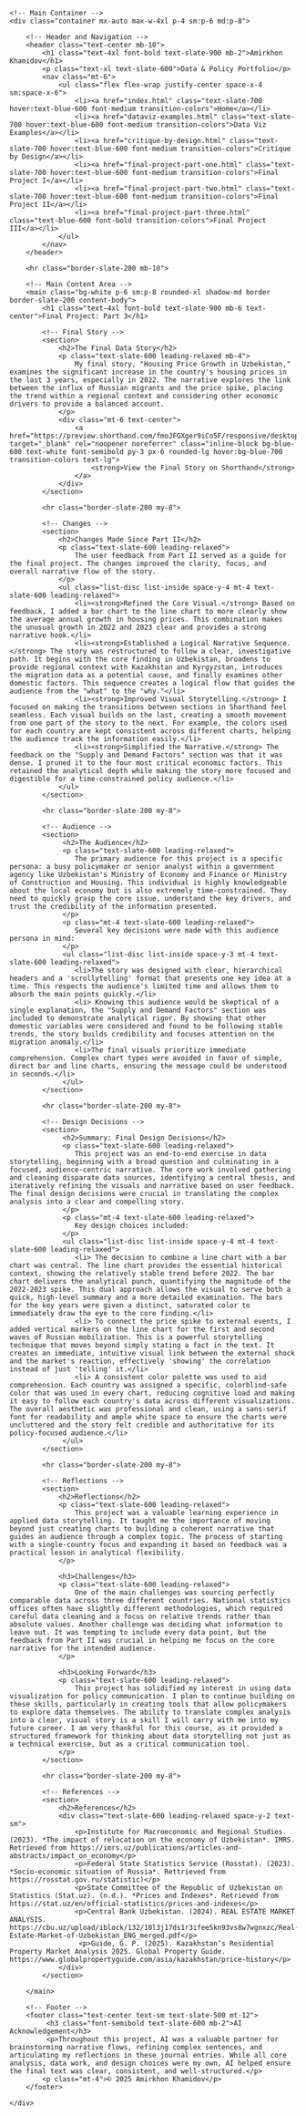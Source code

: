 
<html lang="en">
<head>
    <meta charset="UTF-8">
    <meta name="viewport" content="width=device-width, initial-scale=1.0">
    <title>Final Project III | Amirkhon Khamidov's Portfolio</title>
    <script src="https://cdn.tailwindcss.com"></script>
    <link rel="preconnect" href="https://fonts.googleapis.com">
    <link rel="preconnect" href="https://fonts.gstatic.com" crossorigin>
    <link href="https://fonts.googleapis.com/css2?family=Inter:wght@400;500;700&display=swap" rel="stylesheet">
    <style>
        body {
            font-family: 'Inter', sans-serif;
        }
        .content-body h2 {
            font-size: 1.875rem; /* 3xl */
            font-weight: 700;
            color: #1e2b3b; /* slate-900 */
            margin-bottom: 1.5rem; /* mb-6 */
            margin-top: 2.5rem; /* mt-10 */
        }
        .content-body h3 {
            font-size: 1.5rem; /* 2xl */
            font-weight: 700;
            color: #1e2b3b; /* slate-900 */
            margin-bottom: 1rem; /* mb-4 */
            margin-top: 2rem; /* mt-8 */
        }
        .content-body blockquote {
            border-left: 4px solid #cbd5e1; /* slate-300 */
            padding-left: 1rem;
            margin: 1.5rem 0;
            color: #475569; /* slate-600 */
            font-style: italic;
        }
    </style>
</head>
<body class="bg-slate-50 text-slate-800">

    <!-- Main Container -->
    <div class="container mx-auto max-w-4xl p-4 sm:p-6 md:p-8">

        <!-- Header and Navigation -->
        <header class="text-center mb-10">
            <h1 class="text-4xl font-bold text-slate-900 mb-2">Amirkhon Khamidov</h1>
            <p class="text-xl text-slate-600">Data & Policy Portfolio</p>
            <nav class="mt-6">
                <ul class="flex flex-wrap justify-center space-x-4 sm:space-x-6">
                    <li><a href="index.html" class="text-slate-700 hover:text-blue-600 font-medium transition-colors">Home</a></li>
                    <li><a href="dataviz-examples.html" class="text-slate-700 hover:text-blue-600 font-medium transition-colors">Data Viz Examples</a></li>
                    <li><a href="critique-by-design.html" class="text-slate-700 hover:text-blue-600 font-medium transition-colors">Critique by Design</a></li>
                    <li><a href="final-project-part-one.html" class="text-slate-700 hover:text-blue-600 font-medium transition-colors">Final Project I</a></li>
                    <li><a href="final-project-part-two.html" class="text-slate-700 hover:text-blue-600 font-medium transition-colors">Final Project II</a></li>
                    <li><a href="final-project-part-three.html" class="text-blue-600 font-bold transition-colors">Final Project III</a></li>
                </ul>
            </nav>
        </header>

        <hr class="border-slate-200 mb-10">

        <!-- Main Content Area -->
        <main class="bg-white p-6 sm:p-8 rounded-xl shadow-md border border-slate-200 content-body">
            <h1 class="text-4xl font-bold text-slate-900 mb-6 text-center">Final Project: Part 3</h1>
            
            <!-- Final Story -->
            <section>
                <h2>The Final Data Story</h2>
                <p class="text-slate-600 leading-relaxed mb-4">
                    My final story, "Housing Price Growth in Uzbekistan," examines the significant increase in the country's housing prices in the last 3 years, especially in 2022. The narrative explores the link between the influx of Russian migrants and the price spike, placing the trend within a regional context and considering other economic drivers to provide a balanced account.
                </p>
                <div class="mt-6 text-center">
                    <a href="https://preview.shorthand.com/fmoJFGXger9iCo5F/responsive/desktop" target="_blank" rel="noopener noreferrer" class="inline-block bg-blue-600 text-white font-semibold py-3 px-6 rounded-lg hover:bg-blue-700 transition-colors text-lg">
                        <strong>View the Final Story on Shorthand</strong>
                    </a>
                </div>
            </section>
            
            <hr class="border-slate-200 my-8">

            <!-- Changes -->
            <section>
                <h2>Changes Made Since Part II</h2>
                <p class="text-slate-600 leading-relaxed">
                    The user feedback from Part II served as a guide for the final project. The changes improved the clarity, focus, and overall narrative flow of the story.
                </p>
                <ul class="list-disc list-inside space-y-4 mt-4 text-slate-600 leading-relaxed">
                    <li><strong>Refined the Core Visual.</strong> Based on feedback, I added a bar chart to the line chart to more clearly show the average annual growth in housing prices. This combination makes the unusual growth in 2022 and 2023 clear and provides a strong narrative hook.</li>
                    <li><strong>Established a Logical Narrative Sequence.</strong> The story was restructured to follow a clear, investigative path. It begins with the core finding in Uzbekistan, broadens to provide regional context with Kazakhstan and Kyrgyzstan, introduces the migration data as a potential cause, and finally examines other domestic factors. This sequence creates a logical flow that guides the audience from the "what" to the "why."</li>
                    <li><strong>Improved Visual Storytelling.</strong> I focused on making the transitions between sections in Shorthand feel seamless. Each visual builds on the last, creating a smooth movement from one part of the story to the next. For example, the colors used for each country are kept consistent across different charts, helping the audience track the information easily.</li>
                    <li><strong>Simplified the Narrative.</strong> The feedback on the "Supply and Demand Factors" section was that it was dense. I pruned it to the four most critical economic factors. This retained the analytical depth while making the story more focused and digestible for a time-constrained policy audience.</li>
                </ul>
            </section>

            <hr class="border-slate-200 my-8">

            <!-- Audience -->
            <section>
                 <h2>The Audience</h2>
                 <p class="text-slate-600 leading-relaxed">
                    The primary audience for this project is a specific persona: a busy policymaker or senior analyst within a government agency like Uzbekistan's Ministry of Economy and Finance or Ministry of Construction and Housing. This individual is highly knowledgeable about the local economy but is also extremely time-constrained. They need to quickly grasp the core issue, understand the key drivers, and trust the credibility of the information presented.
                 </p>
                 <p class="mt-4 text-slate-600 leading-relaxed">
                    Several key decisions were made with this audience persona in mind:
                 </p>
                 <ul class="list-disc list-inside space-y-3 mt-4 text-slate-600 leading-relaxed">
                    <li>The story was designed with clear, hierarchical headers and a 'scrollytelling' format that presents one key idea at a time. This respects the audience's limited time and allows them to absorb the main points quickly.</li>
                    <li> Knowing this audience would be skeptical of a single explanation, the "Supply and Demand Factors" section was included to demonstrate analytical rigor. By showing that other domestic variables were considered and found to be following stable trends, the story builds credibility and focuses attention on the migration anomaly.</li>
                    <li>The final visuals prioritize immediate comprehension. Complex chart types were avoided in favor of simple, direct bar and line charts, ensuring the message could be understood in seconds.</li>
                 </ul>
            </section>
            
            <hr class="border-slate-200 my-8">

            <!-- Design Decisions -->
            <section>
                 <h2>Summary: Final Design Decisions</h2>
                 <p class="text-slate-600 leading-relaxed">
                    This project was an end-to-end exercise in data storytelling, beginning with a broad question and culminating in a focused, audience-centric narrative. The core work involved gathering and cleaning disparate data sources, identifying a central thesis, and iteratively refining the visuals and narrative based on user feedback. The final design decisions were crucial in translating the complex analysis into a clear and compelling story.
                 </p>
                 <p class="mt-4 text-slate-600 leading-relaxed">
                    Key design choices included:
                 </p>
                 <ul class="list-disc list-inside space-y-4 mt-4 text-slate-600 leading-relaxed">
                    <li> The decision to combine a line chart with a bar chart was central. The line chart provides the essential historical context, showing the relatively stable trend before 2022. The bar chart delivers the analytical punch, quantifying the magnitude of the 2022-2023 spike. This dual approach allows the visual to serve both a quick, high-level summary and a more detailed examination. The bars for the key years were given a distinct, saturated color to immediately draw the eye to the core finding.</li>
                    <li> To connect the price spike to external events, I added vertical markers on the line chart for the first and second waves of Russian mobilization. This is a powerful storytelling technique that moves beyond simply stating a fact in the text. It creates an immediate, intuitive visual link between the external shock and the market's reaction, effectively 'showing' the correlation instead of just 'telling' it.</li>
                    <li> A consistent color palette was used to aid comprehension. Each country was assigned a specific, colorblind-safe color that was used in every chart, reducing cognitive load and making it easy to follow each country's data across different visualizations. The overall aesthetic was professional and clean, using a sans-serif font for readability and ample white space to ensure the charts were uncluttered and the story felt credible and authoritative for its policy-focused audience.</li>
                 </ul>
            </section>
            
            <hr class="border-slate-200 my-8">
            
            <!-- Reflections -->
            <section>
                <h2>Reflections</h2>
                <p class="text-slate-600 leading-relaxed">
                    This project was a valuable learning experience in applied data storytelling. It taught me the importance of moving beyond just creating charts to building a coherent narrative that guides an audience through a complex topic. The process of starting with a single-country focus and expanding it based on feedback was a practical lesson in analytical flexibility.
                </p>

                <h3>Challenges</h3>
                <p class="text-slate-600 leading-relaxed">
                    One of the main challenges was sourcing perfectly comparable data across three different countries. National statistics offices often have slightly different methodologies, which required careful data cleaning and a focus on relative trends rather than absolute values. Another challenge was deciding what information to leave out. It was tempting to include every data point, but the feedback from Part II was crucial in helping me focus on the core narrative for the intended audience.
                </p>

                <h3>Looking Forward</h3>
                <p class="text-slate-600 leading-relaxed">
                    This project has solidified my interest in using data visualization for policy communication. I plan to continue building on these skills, particularly in creating tools that allow policymakers to explore data themselves. The ability to translate complex analysis into a clear, visual story is a skill I will carry with me into my future career. I am very thankful for this course, as it provided a structured framework for thinking about data storytelling not just as a technical exercise, but as a critical communication tool.
                </p>
            </section>

            <hr class="border-slate-200 my-8">

            <!-- References -->
            <section>
                <h2>References</h2>
                <div class="text-slate-600 leading-relaxed space-y-2 text-sm">
                    <p>Institute for Macroeconomic and Regional Studies. (2023). *The impact of relocation on the economy of Uzbekistan*. IMRS. Retrieved from https://imrs.uz/publications/articles-and-abstracts/impact_on_economy</p>
                    <p>Federal State Statistics Service (Rosstat). (2023). *Socio-economic situation of Russia*. Rettrieved from https://rosstat.gov.ru/statistic)</p>
                    <p>State Committee of the Republic of Uzbekistan on Statistics (Stat.uz). (n.d.). *Prices and Indexes*. Retrieved from https://stat.uz/en/official-statistics/prices-and-indexes</p>
                    <p>Central Bank Uzbekistan. (2024). REAL ESTATE MARKET ANALYSIS. https://cbu.uz/upload/iblock/132/10l3j17ds1r3ifee5kn93vs8w7wgnxzc/Real-Estate-Market-of-Uzbekistan_ENG_merged.pdf</p>
                     <p>Guide, G. P. (2025). Kazakhstan’s Residential Property Market Analysis 2025. Global Property Guide. https://www.globalpropertyguide.com/asia/kazakhstan/price-history</p>
                </div>
            </section>

        </main>
        
        <!-- Footer -->
        <footer class="text-center text-sm text-slate-500 mt-12">
             <h3 class="font-semibold text-slate-600 mb-2">AI Acknowledgement</h3>
             <p>Throughout this project, AI was a valuable partner for brainstorming narrative flows, refining complex sentences, and articulating my reflections in these journal entries. While all core analysis, data work, and design choices were my own, AI helped ensure the final text was clear, consistent, and well-structured.</p>
            <p class="mt-4">© 2025 Amirkhon Khamidov</p>
        </footer>

    </div>
</body>
</html>

